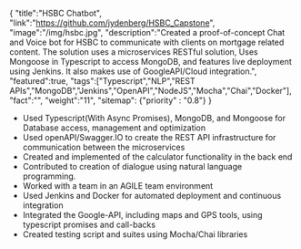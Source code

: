 {
    "title":"HSBC Chatbot",
    "link":"https://github.com/jydenberg/HSBC_Capstone",
    "image":"/img/hsbc.jpg",
    "description":"Created a proof-of-concept Chat and Voice bot for HSBC to communicate with clients on mortgage related content.  The solution uses a microservices RESTful solution, Uses Mongoose in Typescript to access MongoDB,  and features live deployment 
using Jenkins. It also makes use of GoogleAPI/Cloud integration.",
    "featured":true,
    "tags":["Typescript","NLP","REST APIs","MongoDB","Jenkins","OpenAPI","NodeJS","Mocha","Chai","Docker"],
    "fact":"",
    "weight":"11",
    "sitemap": {"priority" : "0.8"}
}

<ul>
    <li>    
    Used Typescript(With Async Promises), MongoDB, and Mongoose for Database access, management and optimization
    </li>
    <li>
    Used openAPI/Swagger.IO to create the REST API infrastructure for communication between the microservices
    </li>
    <li>
    Created and implemented of the calculator functionality in the back end
    </li>
    <li>
    Contributed to creation of dialogue using natural language programming.
    </li>
    <li>
    Worked with a team in an AGILE team environment
    </li>
    <li>
    Used Jenkins and Docker for automated deployment and continuous integration
    </li>
    <li>
    Integrated the Google-API, including maps and GPS tools, using typescript promises and call-backs
    </li>
    <li>
    Created testing script and suites using Mocha/Chai libraries
    </li>
</ul>
